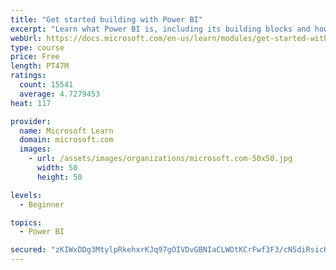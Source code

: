 ```yaml
---
title: "Get started building with Power BI"
excerpt: "Learn what Power BI is, including its building blocks and how they work together."
webUrl: https://docs.microsoft.com/en-us/learn/modules/get-started-with-power-bi/
type: course
price: Free
length: PT47M
ratings:
  count: 15541
  average: 4.7279453
heat: 117

provider:
  name: Microsoft Learn
  domain: microsoft.com
  images:
    - url: /assets/images/organizations/microsoft.com-50x50.jpg
      width: 50
      height: 50

levels:
  - Beginner

topics:
  - Power BI

secured: "zKIWxDDg3MtylpRkehxrKJq97gOIVDvGBNIaCLWOtKCrFwf3F3/cN5diRsicHtk/SgDmSdfmsUsWT63R1aa4xhCoCgt9rV46y2LWxEhRIYFLFEFuAGgjRcqvpAc5T8sEkG3edTJSX/8ZKVAmJuOSRAFcBxSGb+ZXRM96XzIRzCy9IC3iQLjIXmbUnmqTq2ytPd1e92i9BHQm9iahU3jP9ENZ3h4fYGesWq2uNNWuG6ipg4wZAUstXXSwdiWtc1tgp0f+x9KFhbYlowAkss0iO3NsT9F91dSWEbEQMRhwpbvvwKXElQaI9gEPJgKMOsAF07fz536pGQP9uDD0pFeENN3Lv/b6/D6bxbBLeVfFbR0B40f1a1W+KmEjiJiagwk5g6fO7UPLQMakU7eJR1N7zw==;E8+nQIWubdd7y5OS6uY47A=="
---
```



